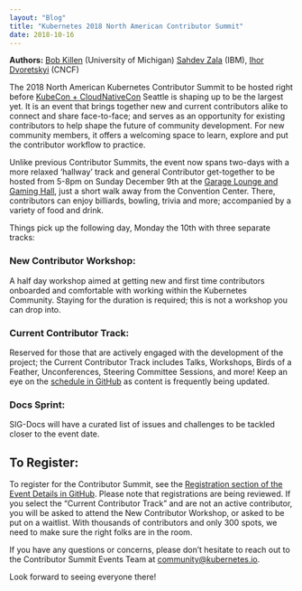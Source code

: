 ```yaml
---
layout: "Blog"
title: "Kubernetes 2018 North American Contributor Summit"
date: 2018-10-16
---
```


**Authors:**
[Bob Killen][bob] (University of Michigan)
[Sahdev Zala][sahdev] (IBM),
[Ihor Dvoretskyi][ihor] (CNCF)


The 2018 North American Kubernetes Contributor Summit to be hosted right before
[KubeCon + CloudNativeCon][kubecon] Seattle is shaping up to be the largest yet.
It is an event that brings together new and current contributors alike to
connect and share face-to-face; and serves as an opportunity for existing
contributors to help shape the future of community development. For new
community members, it offers a welcoming space to learn, explore and put the
contributor workflow to practice.

Unlike previous Contributor Summits, the event now spans two-days with a more
relaxed ‘hallway’ track and general Contributor get-together to be hosted from
5-8pm on Sunday December 9th at the [Garage Lounge and Gaming Hall][garage], just
a short walk away from the Convention Center. There, contributors can enjoy
billiards, bowling, trivia and more; accompanied by a variety of food and drink.

Things pick up the following day, Monday the 10th with three separate tracks:

### New Contributor Workshop:
A half day workshop aimed at getting new and first time contributors onboarded
and comfortable with working within the Kubernetes Community. Staying for the
duration is required; this is not a workshop you can drop into.

### Current Contributor Track:
Reserved for those that are actively engaged with the development of the
project; the Current Contributor Track includes Talks, Workshops, Birds of a
Feather, Unconferences, Steering Committee Sessions, and more! Keep an eye on
the [schedule in GitHub][schedule] as content is frequently being updated.

### Docs Sprint:
SIG-Docs will have a curated list of issues and challenges to be tackled closer
to the event date.

## To Register:
To register for the Contributor Summit, see the [Registration section of the
Event Details in GitHub][register]. Please note that registrations are being
reviewed. If you select the “Current Contributor Track” and are not an active
contributor, you will be asked to attend the New Contributor Workshop, or asked
to be put on a waitlist. With thousands of contributors and only 300 spots, we
need to make sure the right folks are in the room.

If you have any questions or concerns, please don’t hesitate to reach out to
the Contributor Summit Events Team at community@kubernetes.io.

Look forward to seeing everyone there!

[bob]: https://twitter.com/mrbobbytables
[sahdev]: https://twitter.com/sp_zala
[ihor]: https://twitter.com/idvoretskyi
[kubecon]: https://events.linuxfoundation.org/events/kubecon-cloudnativecon-north-america-2018/
[garage]: https://www.garagebilliards.com/
[schedule]: https://git.k8s.io/community/events/2018/12-contributor-summit#agenda
[register]:  https://git.k8s.io/community/events/2018/12-contributor-summit#registration